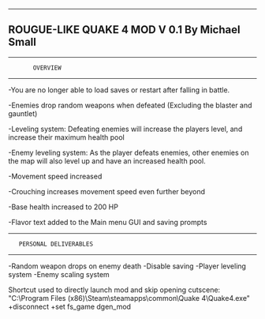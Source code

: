 -----------------------------------
  ROUGUE-LIKE QUAKE 4 MOD V 0.1
        By Michael Small
-----------------------------------

-----------------------------------
           OVERVIEW
-----------------------------------
-You are no longer able to load saves or restart after falling in battle. 

-Enemies drop random weapons when defeated (Excluding the blaster and gauntlet)

-Leveling system: Defeating enemies will increase the players level, and increase their maximum health pool

-Enemy leveling system: As the player defeats enemies, other enemies on the map will also level up and have an increased health pool.

-Movement speed increased

-Crouching increases movement speed even further beyond

-Base health increased to 200 HP

-Flavor text added to the Main menu GUI and saving prompts

-----------------------------------
       PERSONAL DELIVERABLES	
-----------------------------------
-Random weapon drops on enemy death
-Disable saving
-Player leveling system
-Enemy scaling system

Shortcut used to directly launch mod and skip opening cutscene: "C:\Program Files (x86)\Steam\steamapps\common\Quake 4\Quake4.exe" +disconnect +set fs_game dgen_mod 

